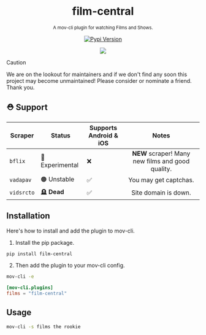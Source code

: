 <div align="center">

  # film-central
  <sub>A mov-cli plugin for watching Films and Shows.</sub>

  [![Pypi Version](https://img.shields.io/pypi/v/film-central?style=flat)](https://pypi.org/project/film-central)

  <img src="https://github.com/JDALab/film-central/assets/123201787/e8150d96-64bf-437b-a768-4fdd6a45a2a0">

</div>

> [!CAUTION]
> We are on the lookout for maintainers and if we don't find any soon this project may become unmaintained! Please consider or nominate a friend. Thank you.

## ⛑️ Support
| Scraper | Status | Supports <br> Android & iOS | Notes |
| ------- | ------ | ---------------------- | :------: |
| `bflix` | 🔵 Experimental | ❌ | **NEW** scraper! Many new films and good quality. |
| `vadapav` | 🟠 Unstable | ✅ | You may get captchas. |
| `vidsrcto` | 🪦 **Dead** | ✅ | Site domain is down. |

## Installation
Here's how to install and add the plugin to mov-cli.

1. Install the pip package.
```sh
pip install film-central
```
2. Then add the plugin to your mov-cli config.
```sh
mov-cli -e
```
```toml
[mov-cli.plugins]
films = "film-central"
```

## Usage
```sh
mov-cli -s films the rookie
```
